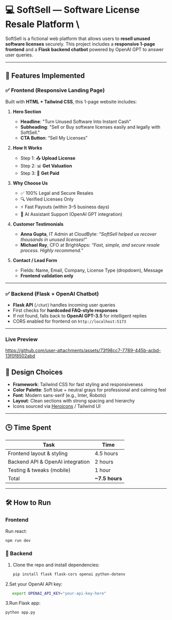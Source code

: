 # 💻 SoftSell — Software License Resale Platform \

SoftSell is a fictional web platform that allows users to **resell unused software licenses** securely. This project includes a **responsive 1-page frontend** and a **Flask backend chatbot** powered by OpenAI GPT to answer user queries.

---

## 🚀 Features Implemented

### ✅ Frontend (Responsive Landing Page)
Built with **HTML + Tailwind CSS**, this 1-page website includes:

1. **Hero Section**
   - **Headline**: "Turn Unused Software Into Instant Cash"
   - **Subheading**: "Sell or Buy software licenses easily and legally with SoftSell."
   - **CTA Button**: “Sell My Licenses”

2. **How It Works**
   - Step 1: 📤 **Upload License**
   - Step 2: 📊 **Get Valuation**
   - Step 3: 💸 **Get Paid**

3. **Why Choose Us**
   - ✅ 100% Legal and Secure Resales
   - 🔍 Verified Licenses Only
   - ⚡ Fast Payouts (within 3–5 business days)
   - 💬 AI Assistant Support (OpenAI GPT integration)

4. **Customer Testimonials**
   - **Anna Gupta**, IT Admin at CloudByte: *“SoftSell helped us recover thousands in unused licenses!”*
   - **Michael Ray**, CFO at BrightApps: *“Fast, simple, and secure resale process. Highly recommend.”*

5. **Contact / Lead Form**
   - Fields: Name, Email, Company, License Type (dropdown), Message
   - **Frontend validation only**

---

### ✅ Backend (Flask + OpenAI Chatbot)

- **Flask API** (`/chat`) handles incoming user queries
- First checks for **hardcoded FAQ-style responses**
- If not found, falls back to **OpenAI GPT-3.5** for intelligent replies
- CORS enabled for frontend on `http://localhost:5173`

---
### Live Preview

https://github.com/user-attachments/assets/73f98cc7-7789-445b-acbd-13f0f8502abd


## 🎨 Design Choices

- **Framework**: Tailwind CSS for fast styling and responsiveness
- **Color Palette**: Soft blue + neutral grays for professional and calming feel
- **Font**: Modern sans-serif (e.g., Inter, Roboto)
- **Layout**: Clean sections with strong spacing and hierarchy
- Icons sourced via [Heroicons](https://heroicons.com/) / Tailwind UI

---

## 🕒 Time Spent

| Task | Time |
|------|------|
| Frontend layout & styling | 4.5 hours |
| Backend API & OpenAI integration | 2 hours |
| Testing & tweaks (mobile) | 1 hour |
| Total | **~7.5 hours** |

---

## 🛠️ How to Run
###  Frontend
Run react:
```bash
npm run dev
```
### 🔧 Backend

1. Clone the repo and install dependencies:
   ```bash
   pip install flask flask-cors openai python-dotenv
2.Set your OpenAI API key:
```bash
   export OPENAI_API_KEY="your-api-key-here"
```
3.Run Flask app:
```bash
python app.py
